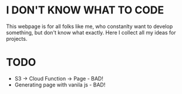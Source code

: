 # I DON'T KNOW WHAT TO CODE
This webpage is for all folks like me, who constanlty want to develop something, but don't know what exactly. Here I collect all my ideas for projects.

# TODO
- S3 -> Cloud Function -> Page - BAD!
- Generating page with vanila js - BAD!
